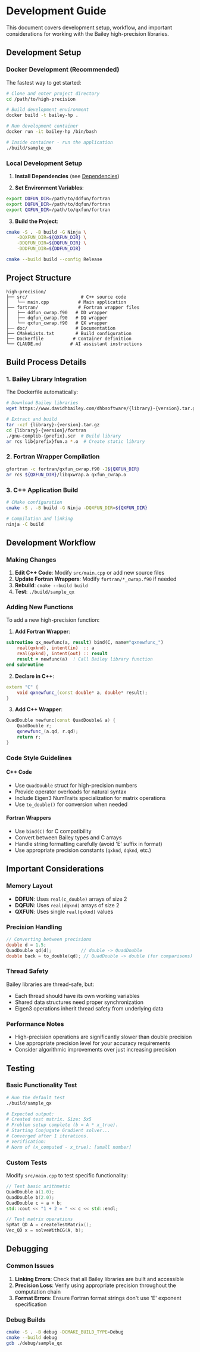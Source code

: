 # Development Guide

This document covers development setup, workflow, and important considerations for working with the Bailey high-precision libraries.

## Development Setup

### Docker Development (Recommended)

The fastest way to get started:

```bash
# Clone and enter project directory
cd /path/to/high-precision

# Build development environment
docker build -t bailey-hp .

# Run development container
docker run -it bailey-hp /bin/bash

# Inside container - run the application
./build/sample_qx
```

### Local Development Setup

1. **Install Dependencies** (see [Dependencies](dependencies.md))

2. **Set Environment Variables**:
```bash
export DDFUN_DIR=/path/to/ddfun/fortran
export DQFUN_DIR=/path/to/dqfun/fortran
export QXFUN_DIR=/path/to/qxfun/fortran
```

3. **Build the Project**:
```bash
cmake -S . -B build -G Ninja \
    -DQXFUN_DIR=${QXFUN_DIR} \
    -DDQFUN_DIR=${DQFUN_DIR} \
    -DDDFUN_DIR=${DDFUN_DIR}

cmake --build build --config Release
```

## Project Structure

```
high-precision/
├── src/                    # C++ source code
│   └── main.cpp           # Main application
├── fortran/               # Fortran wrapper files
│   ├── ddfun_cwrap.f90   # DD wrapper
│   ├── dqfun_cwrap.f90   # DQ wrapper
│   └── qxfun_cwrap.f90   # QX wrapper
├── doc/                  # Documentation
├── CMakeLists.txt        # Build configuration
├── Dockerfile           # Container definition
└── CLAUDE.md           # AI assistant instructions
```

## Build Process Details

### 1. Bailey Library Integration

The Dockerfile automatically:

```bash
# Download Bailey libraries
wget https://www.davidhbailey.com/dhbsoftware/{library}-{version}.tar.gz

# Extract and build
tar -xzf {library}-{version}.tar.gz
cd {library}-{version}/fortran
./gnu-complib-{prefix}.scr  # Build library
ar rcs lib{prefix}fun.a *.o  # Create static library
```

### 2. Fortran Wrapper Compilation

```bash
gfortran -c fortran/qxfun_cwrap.f90 -I${QXFUN_DIR}
ar rcs ${QXFUN_DIR}/libqxwrap.a qxfun_cwrap.o
```

### 3. C++ Application Build

```bash
# CMake configuration
cmake -S . -B build -G Ninja -DQXFUN_DIR=${QXFUN_DIR}

# Compilation and linking
ninja -C build
```

## Development Workflow

### Making Changes

1. **Edit C++ Code**: Modify `src/main.cpp` or add new source files
2. **Update Fortran Wrappers**: Modify `fortran/*_cwrap.f90` if needed
3. **Rebuild**: `cmake --build build`
4. **Test**: `./build/sample_qx`

### Adding New Functions

To add a new high-precision function:

1. **Add Fortran Wrapper**:
```fortran
subroutine qx_newfunc(a, result) bind(C, name="qxnewfunc_")
    real(qxknd), intent(in)  :: a
    real(qxknd), intent(out) :: result
    result = newfunc(a)  ! Call Bailey library function
end subroutine
```

2. **Declare in C++**:
```cpp
extern "C" {
    void qxnewfunc_(const double* a, double* result);
}
```

3. **Add C++ Wrapper**:
```cpp
QuadDouble newfunc(const QuadDouble& a) {
    QuadDouble r;
    qxnewfunc_(a.qd, r.qd);
    return r;
}
```

### Code Style Guidelines

#### C++ Code

- Use `QuadDouble` struct for high-precision numbers
- Provide operator overloads for natural syntax
- Include Eigen3 NumTraits specialization for matrix operations
- Use `to_double()` for conversion when needed

#### Fortran Wrappers

- Use `bind(C)` for C compatibility
- Convert between Bailey types and C arrays
- Handle string formatting carefully (avoid 'E' suffix in format)
- Use appropriate precision constants (`qxknd`, `dqknd`, etc.)

## Important Considerations

### Memory Layout

- **DDFUN**: Uses `real(c_double)` arrays of size 2
- **DQFUN**: Uses `real(dqknd)` arrays of size 2  
- **QXFUN**: Uses single `real(qxknd)` values

### Precision Handling

```cpp
// Converting between precisions
double d = 1.5;
QuadDouble qd(d);           // double -> QuadDouble
double back = to_double(qd); // QuadDouble -> double (for comparisons)
```

### Thread Safety

Bailey libraries are thread-safe, but:
- Each thread should have its own working variables
- Shared data structures need proper synchronization
- Eigen3 operations inherit thread safety from underlying data

### Performance Notes

- High-precision operations are significantly slower than double precision
- Use appropriate precision level for your accuracy requirements
- Consider algorithmic improvements over just increasing precision

## Testing

### Basic Functionality Test

```bash
# Run the default test
./build/sample_qx

# Expected output:
# Created test matrix. Size: 5x5
# Problem setup complete (b = A * x_true).
# Starting Conjugate Gradient solver...
# Converged after 1 iterations.
# Verification:
# Norm of (x_computed - x_true): [small number]
```

### Custom Tests

Modify `src/main.cpp` to test specific functionality:

```cpp
// Test basic arithmetic
QuadDouble a(1.0);
QuadDouble b(2.0);
QuadDouble c = a + b;
std::cout << "1 + 2 = " << c << std::endl;

// Test matrix operations
SpMat_QD A = createTestMatrix();
Vec_QD x = solveWithCG(A, b);
```

## Debugging

### Common Issues

1. **Linking Errors**: Check that all Bailey libraries are built and accessible
2. **Precision Loss**: Verify using appropriate precision throughout the computation chain
3. **Format Errors**: Ensure Fortran format strings don't use 'E' exponent specification

### Debug Builds

```bash
cmake -S . -B debug -DCMAKE_BUILD_TYPE=Debug
cmake --build debug
gdb ./debug/sample_qx
```